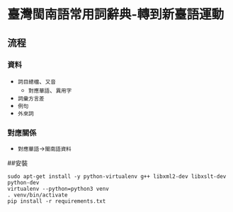 # 臺灣閩南語常用詞辭典-轉到新臺語運動

## 流程

### 資料
* `詞目總檔`、`又音`
  * `對應華語`、`異用字`
* `詞彙方言差`
* `例句`
* `外來詞`

### 對應關係
* `對應華語`→`閩南語資料`



##安裝
```
sudo apt-get install -y python-virtualenv g++ libxml2-dev libxslt-dev python-dev
virtualenv --python=python3 venv
. venv/bin/activate
pip install -r requirements.txt
```
